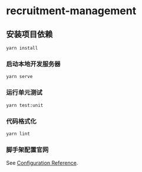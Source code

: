 # recruitment-management

## 安装项目依赖

```
yarn install
```

### 启动本地开发服务器

```
yarn serve
```

### 运行单元测试

```
yarn test:unit
```

### 代码格式化

```
yarn lint
```

### 脚手架配置官网

See [Configuration Reference](https://cli.vuejs.org/config/).
